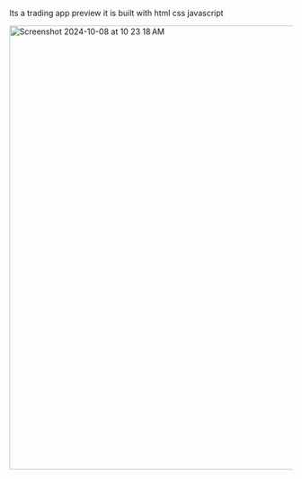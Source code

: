 Its a trading app preview
it is built with html css javascript





<img width="789" alt="Screenshot 2024-10-08 at 10 23 18 AM" src="https://github.com/user-attachments/assets/1bbc1fa2-9e7f-4431-8582-1ba5f524bbc9">
